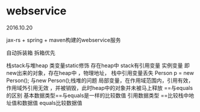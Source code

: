 # webservice
2016.10.20

jax-rs + spring + maven构建的webservice服务

自动拆装箱
拆箱优先

栈stack与堆heap
类变量static修饰 存在heap中 stack有引用变量
实例变量 即new出来的对象，存在heap中 ，物理地址， 栈中引用变量丢失 Person p =  new Person(); 与new Person();栈堆的问题
局部变量，在作用域范围内，引用有效，作用域外引用无效 ，并被销毁，此时heap中的对象并未被马上释放
==与equals的区别
基本数据类型==与equals是一样的比较数值
引用数据类型
==比较栈中地址值和数据值 equals比较数据值
